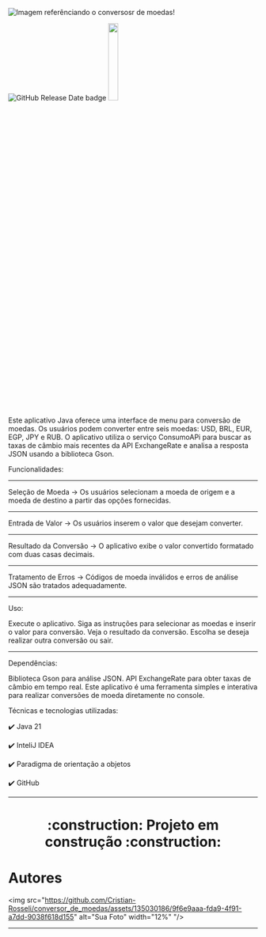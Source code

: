 ![Imagem referênciando o conversosr de moedas!](https://github.com/Cristian-Rosseli/conversor_de_moedas/assets/135030186/833481a9-0a05-4ddf-bc4d-dd3f311f942a)

![GitHub Release Date badge](https://img.shields.io/github/release-date/SubtitleEdit/SubtitleEdit) <img width="20%" loading="lazy" src="http://img.shields.io/static/v1?label=STATUS&message=EM%20DESENVOLVIMENTO&color=GREEN&style=for-the-badge"/>

<p> Este aplicativo Java oferece uma interface de menu para conversão de moedas. Os usuários podem converter entre seis moedas: USD, BRL, EUR, EGP, JPY e RUB. O aplicativo utiliza o serviço ConsumoAPi para buscar as taxas de câmbio mais recentes da API ExchangeRate e analisa a resposta JSON usando a biblioteca Gson.


Funcionalidades:
_____________________________________________________________________
Seleção de Moeda -> Os usuários selecionam a moeda de origem e a moeda de destino a partir das opções fornecidas.
_____________________________________________________________________
Entrada de Valor -> Os usuários inserem o valor que desejam converter.
_____________________________________________________________________
Resultado da Conversão -> O aplicativo exibe o valor convertido formatado com duas casas decimais.
_____________________________________________________________________
Tratamento de Erros -> Códigos de moeda inválidos e erros de análise JSON são tratados adequadamente.
_____________________________________________________________________

Uso: 

Execute o aplicativo.
Siga as instruções para selecionar as moedas e inserir o valor para conversão.
Veja o resultado da conversão.
Escolha se deseja realizar outra conversão ou sair.

_____________________________________________________________________


Dependências: 

Biblioteca Gson para análise JSON.
API ExchangeRate para obter taxas de câmbio em tempo real.
Este aplicativo é uma ferramenta simples e interativa para realizar conversões de moeda diretamente no console.</p>


Técnicas e tecnologias utilizadas: 

✔️ Java 21

✔️ InteliJ IDEA

✔️ Paradigma de orientação a objetos

✔️ GitHub
_____________________________________________________________________
<h1 width="20%" align="center"> 
    :construction:  Projeto em construção  :construction:
</h1>



# Autores

<img src="https://github.com/Cristian-Rosseli/conversor_de_moedas/assets/135030186/9f6e9aaa-fda9-4f91-a7dd-9038f618d155" alt="Sua Foto" width="12%" "/>

_____________________________________________________________________
